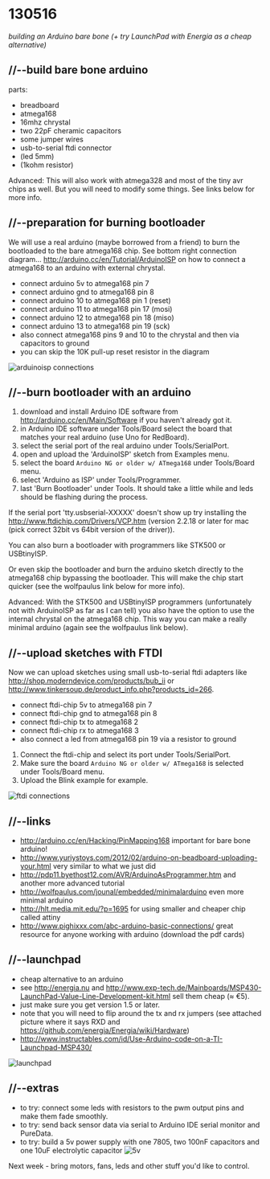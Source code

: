 130516
======

_building an Arduino bare bone (+ try LaunchPad with Energia as a cheap alternative)_

//--build bare bone arduino
---------------------------

parts:

* breadboard
* atmega168
* 16mhz chrystal
* two 22pF cheramic capacitors
* some jumper wires
* usb-to-serial ftdi connector
* (led 5mm)
* (1kohm resistor)

Advanced: This will also work with atmega328 and most of the tiny avr chips as well. But you will need to modify some things. See links below for more info.

//--preparation for burning bootloader
--------------------------------------
We will use a real arduino (maybe borrowed from a friend) to burn the bootloaded to the bare atmega168 chip. See bottom right connection diagram... <http://arduino.cc/en/Tutorial/ArduinoISP> on how to connect a atmega168 to an arduino with external chrystal.

* connect arduino 5v to atmega168 pin 7
* connect arduino gnd to atmega168 pin 8
* connect arduino 10 to atmega168 pin 1 (reset)
* connect arduino 11 to atmega168 pin 17 (mosi)
* connect arduino 12 to atmega168 pin 18 (miso)
* connect arduino 13 to atmega168 pin 19 (sck)
* also connect atmega168 pins 9 and 10 to the chrystal and then via capacitors to ground
* you can skip the 10K pull-up reset resistor in the diagram

![arduinoisp connections](https://raw.github.com/redFrik/udk09-Bits_and_Pieces/master/udk130516/IMG_20130516_042113.jpg)

//--burn bootloader with an arduino
-----------------------------------
1. download and install Arduino IDE software from <http://arduino.cc/en/Main/Software> if you haven't already got it.
2. in Arduino IDE software under Tools/Board select the board that matches your real arduino (use Uno for RedBoard).
3. select the serial port of the real arduino under Tools/SerialPort.
4. open and upload the 'ArduinoISP' sketch from Examples menu.
5. select the board `Arduino NG or older w/ ATmega168` under Tools/Board menu.
6. select 'Arduino as ISP' under Tools/Programmer.
7. last 'Burn Bootloader' under Tools. It should take a little while and leds should be flashing during the process.

If the serial port 'tty.usbserial-XXXXX' doesn't show up try installing the <http://www.ftdichip.com/Drivers/VCP.htm> (version 2.2.18 or later for mac (pick correct 32bit vs 64bit version of the driver)).

You can also burn a bootloader with programmers like STK500 or USBtinyISP.

Or even skip the bootloader and burn the arduino sketch directly to the atmega168 chip bypassing the bootloader. This will make the chip start quicker (see the wolfpaulus link below for more info).

Advanced: With the STK500 and USBtinyISP programmers (unfortunately not with ArduinoISP as far as I can tell) you also have the option to use the internal chrystal on the atmega168 chip. This way you can make a really minimal arduino (again see the wolfpaulus link below).

//--upload sketches with FTDI
-----------------------------
Now we can upload sketches using small usb-to-serial ftdi adapters like <http://shop.moderndevice.com/products/bub_ii> or <http://www.tinkersoup.de/product_info.php?products_id=266>.

* connect ftdi-chip 5v to atmega168 pin 7
* connect ftdi-chip gnd to atmega168 pin 8
* connect ftdi-chip tx to atmega168 2
* connect ftdi-chip rx to atmega168 3
* also connect a led from atmega168 pin 19 via a resistor to ground

1. Connect the ftdi-chip and select its port under Tools/SerialPort.
2. Make sure the board `Arduino NG or older w/ ATmega168` is selected under Tools/Board menu.
3. Upload the Blink example for example.

![ftdi connections](https://raw.github.com/redFrik/udk09-Bits_and_Pieces/master/udk130516/IMG_20130516_042404.jpg)

//--links
---------
* <http://arduino.cc/en/Hacking/PinMapping168> important for bare bone arduino!
* <http://www.yuriystoys.com/2012/02/arduino-on-beadboard-uploading-your.html> very similar to what we just did
* <http://pdp11.byethost12.com/AVR/ArduinoAsProgrammer.htm> and another more advanced tutorial
* <http://wolfpaulus.com/jounal/embedded/minimalarduino> even more minimal arduino
* <http://hlt.media.mit.edu/?p=1695> for using smaller and cheaper chip called attiny
* <http://www.pighixxx.com/abc-arduino-basic-connections/> great resource for anyone working with arduino (download the pdf cards)

//--launchpad
-------------
* cheap alternative to an arduino
* see <http://energia.nu> and <http://www.exp-tech.de/Mainboards/MSP430-LaunchPad-Value-Line-Development-kit.html> sell them cheap (≈ €5).
* just make sure you get version 1.5 or later.
* note that you will need to flip around the tx and rx jumpers (see attached picture where it says RXD and <https://github.com/energia/Energia/wiki/Hardware>)
* <http://www.instructables.com/id/Use-Arduino-code-on-a-TI-Launchpad-MSP430/>

![launchpad](https://raw.github.com/redFrik/udk09-Bits_and_Pieces/master/udk130516/IMG_20130516_044554.jpg)

//--extras
----------
* to try: connect some leds with resistors to the pwm output pins and make them fade smoothly.
* to try: send back sensor data via serial to Arduino IDE serial monitor and PureData.
* to try: build a 5v power supply with one 7805, two 100nF capacitors and one 10uF electrolytic capacitor
![5v](https://raw.github.com/redFrik/udk09-Bits_and_Pieces/master/udk130516/5v.png)

Next week - bring motors, fans, leds and other stuff you'd like to control.

